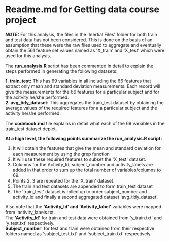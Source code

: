 Readme.md for Getting data course project
==========================================

_**NOTE:**_ For this analysis, the files in the 'Inertial Files' folder for both train and test data has not been considered. This is done on the basis of an assumption that these were the raw files used to aggregate and eventually obtain the 561 feature set values named as 'X_train' and 'X_test' which were used for this analysis.

The **run_analysis.R** script has been commented in detail to explain the steps performed in generating the following datasets:  

**1. train_test:** This has 69 variables in all including the 66 features that extract only mean and standard deviation measurements. Each record will give the measurements for the 66 features for a particular subject and for the acitvity he/she performed.  
**2. avg_tidy_dataset:** This aggregates the train_test dataset by obtaining the average values of the required features for a a particular subject and the activity he/she performed.  

The **codebook.md** file explains in detail what each of the 69 variables in the train_test dataset depict.

**At a high level, the following points summarize the run_analysis.R script:**

1. It will obtain the features that give the mean and standard deviation for each measurement by using the grep function
2. It will use these required features to subset the 'X_test' dataset.
3. Columns for the Activity_Id, subject_number and activity_labels are added in that order to sum up the total number of variables/columns to 69.
4. Points 2, 3 are repeated for the 'X_train' dataset.
5. The train and test datasets are appended to form train_test dataset
6. The 'train_test' dataset is rolled up to order subject_number and activity_Id and finally a second aggregated dataset 'avg_tidy_dataset'.

Also note that the **'Activity_Id' and 'Activity_label'** variables were mapped from 'activity_labels.txt.  
The **'Activity_Id'** for train and test data were obtained from 'y_train.txt' and 'y_test.txt' respectively.   
**Subject_number'** for test and train were obtained from their respective folders named as 'subject_test.txt' and 'subject_train.txt' respectively.  

